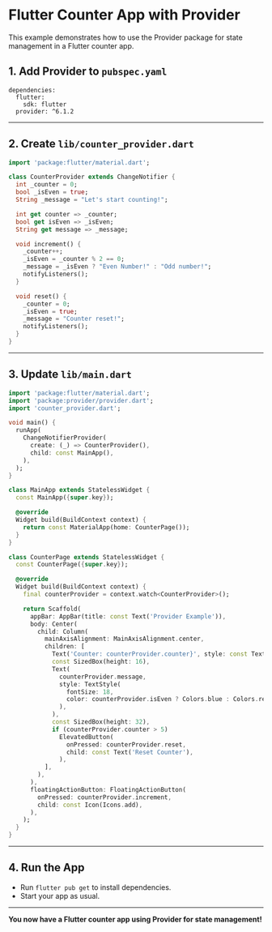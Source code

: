 # Flutter Counter App with Provider

This example demonstrates how to use the Provider package for state management in a Flutter counter app.

## 1. Add Provider to `pubspec.yaml`

```
dependencies:
  flutter:
    sdk: flutter
  provider: ^6.1.2
```

---

## 2. Create `lib/counter_provider.dart`

```dart
import 'package:flutter/material.dart';

class CounterProvider extends ChangeNotifier {
  int _counter = 0;
  bool _isEven = true;
  String _message = "Let's start counting!";

  int get counter => _counter;
  bool get isEven => _isEven;
  String get message => _message;

  void increment() {
    _counter++;
    _isEven = _counter % 2 == 0;
    _message = _isEven ? "Even Number!" : "Odd number!";
    notifyListeners();
  }

  void reset() {
    _counter = 0;
    _isEven = true;
    _message = "Counter reset!";
    notifyListeners();
  }
}
```

---

## 3. Update `lib/main.dart`

```dart
import 'package:flutter/material.dart';
import 'package:provider/provider.dart';
import 'counter_provider.dart';

void main() {
  runApp(
    ChangeNotifierProvider(
      create: (_) => CounterProvider(),
      child: const MainApp(),
    ),
  );
}

class MainApp extends StatelessWidget {
  const MainApp({super.key});

  @override
  Widget build(BuildContext context) {
    return const MaterialApp(home: CounterPage());
  }
}

class CounterPage extends StatelessWidget {
  const CounterPage({super.key});

  @override
  Widget build(BuildContext context) {
    final counterProvider = context.watch<CounterProvider>();

    return Scaffold(
      appBar: AppBar(title: const Text('Provider Example')),
      body: Center(
        child: Column(
          mainAxisAlignment: MainAxisAlignment.center,
          children: [
            Text('Counter: counterProvider.counter}', style: const TextStyle(fontSize: 24)),
            const SizedBox(height: 16),
            Text(
              counterProvider.message,
              style: TextStyle(
                fontSize: 18,
                color: counterProvider.isEven ? Colors.blue : Colors.red,
              ),
            ),
            const SizedBox(height: 32),
            if (counterProvider.counter > 5)
              ElevatedButton(
                onPressed: counterProvider.reset,
                child: const Text('Reset Counter'),
              ),
          ],
        ),
      ),
      floatingActionButton: FloatingActionButton(
        onPressed: counterProvider.increment,
        child: const Icon(Icons.add),
      ),
    );
  }
}
```

---

## 4. Run the App

- Run `flutter pub get` to install dependencies.
- Start your app as usual.

---

**You now have a Flutter counter app using Provider for state management!**
